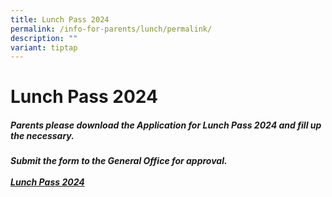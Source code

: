 ```yaml
---
title: Lunch Pass 2024
permalink: /info-for-parents/lunch/permalink/
description: ""
variant: tiptap
---
```

<h1>Lunch Pass 2024</h1><h5>Parents please download the Application for Lunch Pass 2024 and fill up the necessary.</h5><h5>Submit the form to the General Office for approval.<br><br><a href="/files/Application_for_Lunch_Pass_2024.pdf" rel="noopener noreferrer nofollow" target="_blank">Lunch Pass 2024</a></h5><p></p>